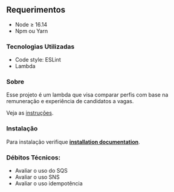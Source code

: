 ## Requerimentos

- Node &ge; 16.14
- Npm ou Yarn

### Tecnologias Utilizadas

- Code style: ESLint
- Lambda

### Sobre

Esse projeto é um lambda que visa comparar perfis com base na remuneração e experiência de candidatos a vagas.

Veja as [instruções](docs/installation.md).

### Instalação

Para instalação verifique **[installation documentation](docs/installation.md)**.

### Débitos Técnicos:

- Avaliar o uso do SQS
- Avaliar o uso SNS
- Avaliar o uso idempotência
